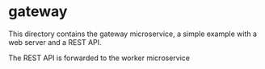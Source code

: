 # gateway

This directory contains the gateway microservice, a simple example with a web server and a REST API.

The REST API is forwarded to the worker microservice
